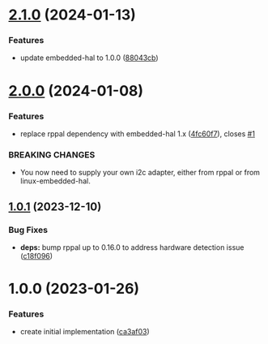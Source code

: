 # [2.1.0](https://github.com/DASPRiD/aw2013/compare/v2.0.0...v2.1.0) (2024-01-13)


### Features

* update embedded-hal to 1.0.0 ([88043cb](https://github.com/DASPRiD/aw2013/commit/88043cbba81d8d3a3acd1c1e78d4112310c055a7))

# [2.0.0](https://github.com/DASPRiD/aw2013/compare/v1.0.1...v2.0.0) (2024-01-08)


### Features

* replace rppal dependency with embedded-hal 1.x ([4fc60f7](https://github.com/DASPRiD/aw2013/commit/4fc60f7c6c8cf32a05c82e65b8291115ef76d737)), closes [#1](https://github.com/DASPRiD/aw2013/issues/1)


### BREAKING CHANGES

* You now need to supply your own i2c adapter, either from rppal
or from linux-embedded-hal.

## [1.0.1](https://github.com/DASPRiD/aw2013/compare/v1.0.0...v1.0.1) (2023-12-10)


### Bug Fixes

* **deps:** bump rppal up to 0.16.0 to address hardware detection issue ([c18f096](https://github.com/DASPRiD/aw2013/commit/c18f096e795afe1b0b5326be15cda889b28a91ea))

# 1.0.0 (2023-01-26)


### Features

* create initial implementation ([ca3af03](https://github.com/DASPRiD/aw2013/commit/ca3af03eb75037bc799d7f35892473b792e33e2a))

